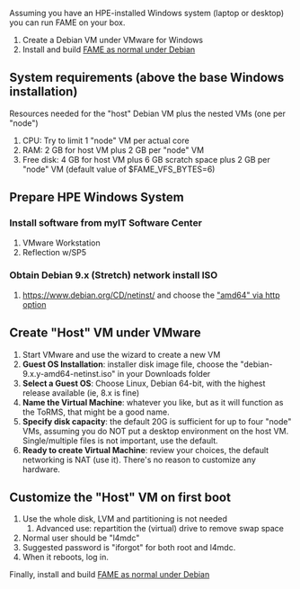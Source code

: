 Assuming you have an HPE-installed Windows system (laptop or desktop) you can run FAME on your box.

1. Create a Debian VM under VMware for Windows
1. Install and build [FAME as normal under Debian](https://github.com/FabricAttachedMemory/Emulation)

## System requirements (above the base Windows installation)
Resources needed for the "host" Debian VM plus the nested VMs (one per "node")
1. CPU: Try to limit 1 "node" VM per actual core
2. RAM: 2 GB for host VM plus 2 GB per "node" VM
3. Free disk: 4 GB for host VM plus 6 GB scratch space plus 2 GB per "node" VM (default value of $FAME_VFS_BYTES=6)

## Prepare HPE Windows System
### Install software from myIT Software Center
1. VMware Workstation
1. Reflection w/SP5
### Obtain Debian 9.x (Stretch) network install ISO
1. https://www.debian.org/CD/netinst/ and choose the ["amd64" via http option](https://cdimage.debian.org/debian-cd/current/amd64/iso-cd/debian-9.3.0-amd64-netinst.iso)

## Create "Host" VM under VMware
1. Start VMware and use the wizard to create a new VM
1. __Guest OS Installation__: installer disk image file, choose the "debian-9.x.y-amd64-netinst.iso" in your Downloads folder
1. __Select a Guest OS__: Choose Linux, Debian 64-bit, with the highest release available (ie, 8.x is fine)
1. __Name the Virtual Machine__: whatever you like, but as it will function as the ToRMS, that might be a good name.
1. __Specify disk capacity__:  the default 20G is sufficient for up to four "node" VMs, assuming you do NOT put a desktop environment on the host VM.  Single/multiple files is not important, use the default.
1. __Ready to create Virtual Machine__: review your choices, the default networking is NAT (use it).  There's no reason to customize any hardware.

## Customize the "Host" VM on first boot
1. Use the whole disk, LVM and partitioning is not needed
    1. Advanced use: repartition the (virtual) drive to remove swap space
1. Normal user should be "l4mdc"
1. Suggested password is "iforgot" for both root and l4mdc.
1. When it reboots, log in.

Finally, install and build [FAME as normal under Debian](https://github.com/FabricAttachedMemory/Emulation)
